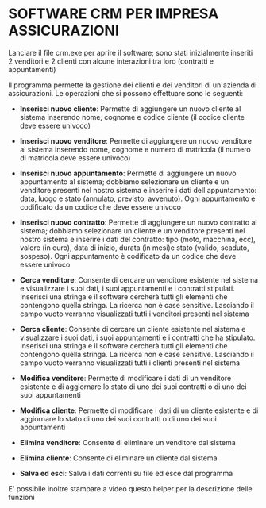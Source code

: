 # SOFTWARE CRM PER IMPRESA ASSICURAZIONI

Lanciare il file crm.exe per aprire il software; sono stati inizialmente inseriti 2 venditori e 2 clienti con alcune interazioni tra loro (contratti e appuntamenti)

Il programma permette la gestione dei clienti e dei venditori di un'azienda di assicurazioni. Le operazioni che si possono effettuare sono le seguenti:


- **Inserisci nuovo cliente**: Permette di aggiungere un nuovo cliente al sistema inserendo nome, cognome e codice cliente (il codice cliente deve essere univoco)

- **Inserisci nuovo venditore**: Permette di aggiungere un nuovo venditore al sistema inserendo nome, cognome e numero di matricola (il numero di matricola deve essere univoco)

- **Inserisci nuovo appuntamento**: Permette di aggiungere un nuovo appuntamento al sistema; dobbiamo selezionare un cliente e un venditore presenti nel nostro sistema e inserire i dati dell'appuntamento: data, luogo e stato (annulato, previsto, avvenuto). Ogni appuntamento è codificato da un codice che deve essere univoco
	
- **Inserisci nuovo contratto**: Permette di aggiungere un nuovo contratto al sistema; dobbiamo selezionare un cliente e un venditore presenti nel nostro sistema e inserire i dati del contratto: tipo (moto, macchina, ecc), valore (in euro), data di inizio, durata (in mesi)e stato (valido, scaduto, sospeso). Ogni appuntamento è codificato da un codice che deve essere univoco

- **Cerca venditore**: Consente di cercare un venditore esistente nel sistema e visualizzare i suoi dati, i suoi appuntamenti e i contratti stipulati. Inserisci una stringa e il software cercherà tutti gli elementi che contengono quella stringa. La ricerca non è case sensitive. Lasciando il campo vuoto verranno visualizzati tutti i venditori presenti nel sistema

- **Cerca cliente**: Consente di cercare un cliente esistente nel sistema e visualizzare i suoi dati, i suoi appuntamenti e i contratti che ha stipulato. Inserisci una stringa e il software cercherà tutti gli elementi che contengono quella stringa. La ricerca non è case sensitive. Lasciando il campo vuoto verranno visualizzati tutti i clienti presenti nel sistema

- **Modifica venditore**: Permette di modificare i dati di un venditore esistente e di aggiornare lo stato di uno dei suoi contratti o di uno dei suoi appuntamenti

- **Modifica cliente**: Permette di modificare i dati di un cliente esistente e di aggiornare lo stato di uno dei suoi contratti o di uno dei suoi appuntamenti

- **Elimina venditore**: Consente di eliminare un venditore dal sistema

- **Elimina cliente**: Consente di eliminare un cliente dal sistema

- **Salva ed esci**: Salva i dati correnti su file ed esce dal programma


E' possibile inoltre stampare a video questo helper per la descrizione delle funzioni
